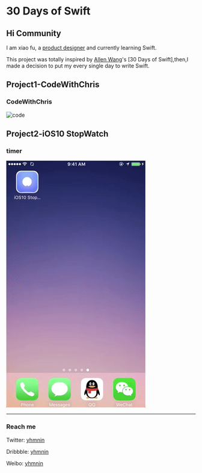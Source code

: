 # 30 Days of Swift

## Hi Community ##

I am xiao fu, a [product designer](https://dribbble.com/yhmnin) and currently learning Swift.

This project was totally inspired by [Allen Wang](https://twitter.com/creativewang)'s [30 Days of Swift],then,I made a decision to put my every single day to write Swift.




## Project1-CodeWithChris ##
### CodeWithChris ###
![code](https://github.com/yhmnin/30-Days-of-Swift/blob/master/GIF/Project%2001-Code.gif)

## Project2-iOS10 StopWatch ##
### timer ###
![Watch](https://github.com/yhmnin/30-Days-of-Swift/blob/master/GIF/Project%2002%20-StopWatch.gif)


----
### Reach me ###

Twitter: [yhmnin](https://twitter.com/yhmninn?lang=zh-cn)

Dribbble: [yhmnin](https://dribbble.com/yhmnin)

Weibo: [yhmnin](http://weibo.com/3824335154/profile?topnav=1&wvr=6&is_all=1)

